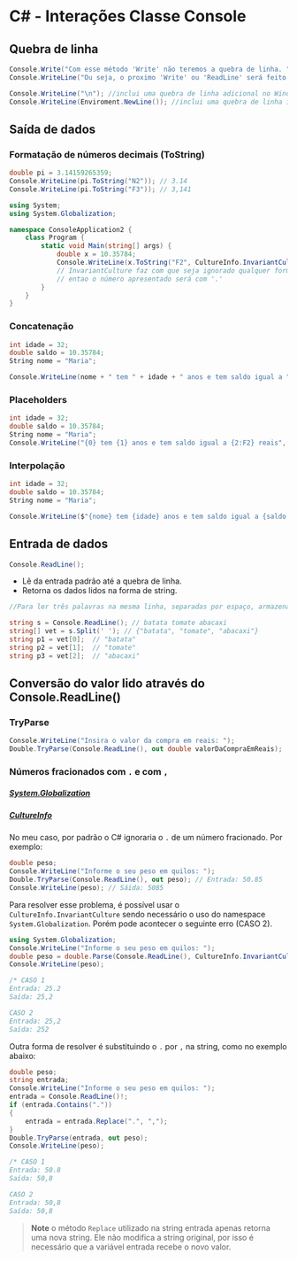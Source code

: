 # C# - Interações Classe Console

## Quebra de linha

```c#
Console.Write("Com esse método 'Write' não teremos a quebra de linha. ");
Console.WriteLine("Ou seja, o proximo 'Write' ou 'ReadLine' será feito imediatamente após (junto) à frase anterior. ");

Console.WriteLine("\n"); //inclui uma quebra de linha adicional no Windows
Console.WriteLine(Enviroment.NewLine()); //inclui uma quebra de linha independente do ambiente (SO)
```

## Saída de dados

### Formatação de números decimais (ToString)

```c#
double pi = 3.14159265359;
Console.WriteLine(pi.ToString("N2")); // 3.14
Console.WriteLine(pi.ToString("F3")); // 3,141
```

```c#
using System;
using System.Globalization;

namespace ConsoleApplication2 {
    class Program {
        static void Main(string[] args) {
            double x = 10.35784;
            Console.WriteLine(x.ToString("F2", CultureInfo.InvariantCulture)); 
            // InvariantCulture faz com que seja ignorado qualquer formatação específica de país, 
            // entao o número apresentado será com '.'
        }
    }
}
```

### Concatenação

```c#
int idade = 32;
double saldo = 10.35784;
String nome = "Maria";

Console.WriteLine(nome + " tem " + idade + " anos e tem saldo igual a "+ saldo.ToString("F2", CultureInfo.InvariantCulture) + " reais");
```

### Placeholders

```c#
int idade = 32;
double saldo = 10.35784;
String nome = "Maria";
Console.WriteLine("{0} tem {1} anos e tem saldo igual a {2:F2} reais", nome, idade, saldo);
```

### Interpolação

```c#
int idade = 32;
double saldo = 10.35784;
String nome = "Maria";

Console.WriteLine($"{nome} tem {idade} anos e tem saldo igual a {saldo:F2} reais");
```

## Entrada de dados

```c#
Console.ReadLine();
```

* Lê da entrada padrão até a quebra de linha.
* Retorna os dados lidos na forma de string.

```c#
//Para ler três palavras na mesma linha, separadas por espaço, armazenando cada uma em uma variável

string s = Console.ReadLine(); // batata tomate abacaxi
string[] vet = s.Split(' '); // {"batata", "tomate", "abacaxi"}
string p1 = vet[0];  // "batata"
string p2 = vet[1];  // "tomate"
string p3 = vet[2];  // "abacaxi"
```

## Conversão do valor lido através do Console.ReadLine()

### TryParse

```c#
Console.WriteLine("Insira o valor da compra em reais: ");
Double.TryParse(Console.ReadLine(), out double valorDaCompraEmReais);
```

### Números fracionados com `.` e com `,`

##### [System.Globalization](https://docs.microsoft.com/pt-br/dotnet/api/system.globalization?view=net-6.0)

##### [CultureInfo](https://docs.microsoft.com/pt-br/dotnet/api/system.globalization.cultureinfo?view=net-6.0)

No meu caso, por padrão o C# ignoraria o `.` de um número fracionado. Por exemplo:

```c#
double peso;
Console.WriteLine("Informe o seu peso em quilos: ");
Double.TryParse(Console.ReadLine(), out peso); // Entrada: 50.85
Console.WriteLine(peso); // Sáida: 5085
```

Para resolver esse problema, é possível usar o `CultureInfo.InvariantCulture` sendo necessário o uso do namespace `System.Globalization`. Porém pode acontecer o seguinte erro (CASO 2).

```c#
using System.Globalization;
Console.WriteLine("Informe o seu peso em quilos: ");
double peso = double.Parse(Console.ReadLine(), CultureInfo.InvariantCulture);
Console.WriteLine(peso);

/* CASO 1
Entrada: 25.2
Saída: 25,2

CASO 2
Entrada: 25,2
Saída: 252
```

Outra forma de resolver é substituindo o `.` por `,` na string, como no exemplo abaixo:

```c#
double peso;
string entrada;
Console.WriteLine("Informe o seu peso em quilos: ");
entrada = Console.ReadLine()!;
if (entrada.Contains("."))
{
    entrada = entrada.Replace(".", ",");
}
Double.TryParse(entrada, out peso);
Console.WriteLine(peso);

/* CASO 1
Entrada: 50.8
Saída: 50,8

CASO 2
Entrada: 50,8
Saída: 50,8
```

> **Note** o método `Replace` utilizado na string entrada apenas retorna uma nova string. Ele não modifica a string original, por isso é necessário que a variável entrada recebe o novo valor.

